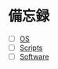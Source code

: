 # 備忘録
- [ ] [OS](https://github.com/thetaru/memorandum/tree/master/OS)
- [ ] [Scripts](https://github.com/thetaru/memorandum/tree/master/)
- [ ] [Software](https://github.com/thetaru/memorandum/tree/master/Software)
